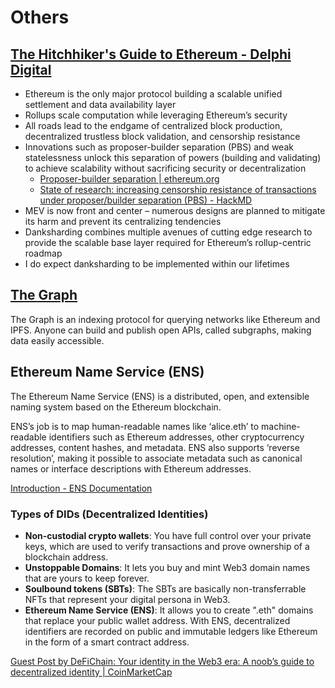 # Others

## [The Hitchhiker's Guide to Ethereum - Delphi Digital](https://members.delphidigital.io/reports/the-hitchhikers-guide-to-ethereum)

- Ethereum is the only major protocol building a scalable unified settlement and data availability layer
- Rollups scale computation while leveraging Ethereum’s security
- All roads lead to the endgame of centralized block production, decentralized trustless block validation, and censorship resistance
- Innovations such as proposer-builder separation (PBS) and weak statelessness unlock this separation of powers (building and validating) to achieve scalability without sacrificing security or decentralization
  - [Proposer-builder separation | ethereum.org](https://ethereum.org/nl/roadmap/pbs/)
  - [State of research: increasing censorship resistance of transactions under proposer/builder separation (PBS) - HackMD](https://notes.ethereum.org/@vbuterin/pbs_censorship_resistance)
- MEV is now front and center – numerous designs are planned to mitigate its harm and prevent its centralizing tendencies
- Danksharding combines multiple avenues of cutting edge research to provide the scalable base layer required for Ethereum’s rollup-centric roadmap
- I do expect danksharding to be implemented within our lifetimes

## [The Graph](https://thegraph.com/en/)

The Graph is an indexing protocol for querying networks like Ethereum and IPFS. Anyone can build and publish open APIs, called subgraphs, making data easily accessible.

## Ethereum Name Service (ENS)

The Ethereum Name Service (ENS) is a distributed, open, and extensible naming system based on the Ethereum blockchain.

ENS’s job is to map human-readable names like ‘alice.eth’ to machine-readable identifiers such as Ethereum addresses, other cryptocurrency addresses, content hashes, and metadata. ENS also supports ‘reverse resolution’, making it possible to associate metadata such as canonical names or interface descriptions with Ethereum addresses.

[Introduction - ENS Documentation](https://docs.ens.domains/)

### Types of DIDs (Decentralized Identities)

- **Non-custodial crypto wallets**: You have full control over your private keys, which are used to verify transactions and prove ownership of a blockchain address.
- **Unstoppable Domains**: It lets you buy and mint Web3 domain names that are yours to keep forever.
- **Soulbound tokens (SBTs)**: The SBTs are basically non-transferrable NFTs that represent your digital persona in Web3.
- **Ethereum Name Service (ENS)**: It allows you to create ".eth" domains that replace your public wallet address. With ENS, decentralized identifiers are recorded on public and immutable ledgers like Ethereum in the form of a smart contract address.

[Guest Post by DeFiChain: Your identity in the Web3 era: A noob’s guide to decentralized identity | CoinMarketCap](https://coinmarketcap.com/community/articles/644bb6304bebb711c9627197/)
